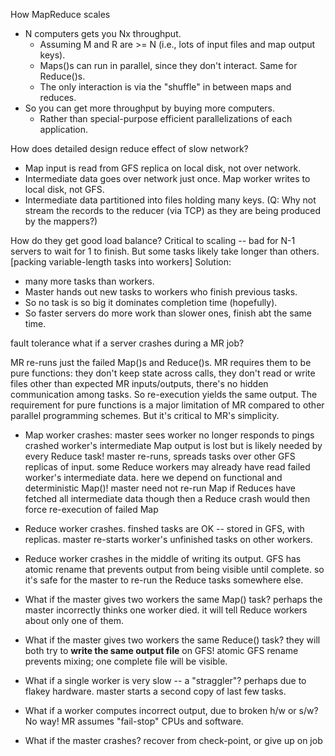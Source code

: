 
How MapReduce scales 
- N computers gets you Nx throughput.
    - Assuming M and R are >= N (i.e., lots of input files and map output keys).
    - Maps()s can run in parallel, since they don't interact.  Same for Reduce()s.
    - The only interaction is via the "shuffle" in between maps and reduces.
- So you can get more throughput by buying more computers.
    - Rather than special-purpose efficient parallelizations of each application.


How does detailed design reduce effect of slow network?
- Map input is read from GFS replica on local disk, not over network.
- Intermediate data goes over network just once.  Map worker writes to local disk, not GFS.
- Intermediate data partitioned into files holding many keys. (Q: Why not stream the records to the reducer (via TCP) as they are being produced by the mappers?)

How do they get good load balance?
Critical to scaling -- bad for N-1 servers to wait for 1 to finish.  But some tasks likely take longer than others.
[packing variable-length tasks into workers]
Solution: 
- many more tasks than workers.
- Master hands out new tasks to workers who finish previous tasks.
- So no task is so big it dominates completion time (hopefully).
- So faster servers do more work than slower ones, finish abt the same time.

fault tolerance
what if a server crashes during a MR job?

MR re-runs just the failed Map()s and Reduce()s.
MR requires them to be pure functions:
  they don't keep state across calls,
  they don't read or write files other than expected MR inputs/outputs,
  there's no hidden communication among tasks.
So re-execution yields the same output.
The requirement for pure functions is a major limitation of MR compared to other parallel programming schemes.
But it's critical to MR's simplicity.


* Map worker crashes:
master sees worker no longer responds to pings
crashed worker's intermediate Map output is lost but is likely needed by every Reduce task!
master re-runs, spreads tasks over other GFS replicas of input.
some Reduce workers may already have read failed worker's intermediate data.
  here we depend on functional and deterministic Map()!
master need not re-run Map if Reduces have fetched all intermediate data
  though then a Reduce crash would then force re-execution of failed Map

* Reduce worker crashes.
finshed tasks are OK -- stored in GFS, with replicas.
master re-starts worker's unfinished tasks on other workers.

* Reduce worker crashes in the middle of writing its output.
GFS has atomic rename that prevents output from being visible until complete.
so it's safe for the master to re-run the Reduce tasks somewhere else.

* What if the master gives two workers the same Map() task?
perhaps the master incorrectly thinks one worker died.  it will tell Reduce workers about only one of them.
* What if the master gives two workers the same Reduce() task?
they will both try to **write the same output file** on GFS!  atomic GFS rename prevents mixing; one complete file will be visible.
* What if a single worker is very slow -- a "straggler"?
perhaps due to flakey hardware.  master starts a second copy of last few tasks.
* What if a worker computes incorrect output, due to broken h/w or s/w?
No way! MR assumes "fail-stop" CPUs and software.
* What if the master crashes?
recover from check-point, or give up on job
